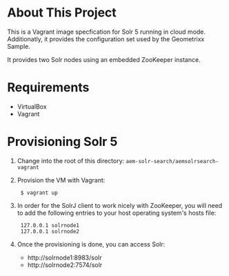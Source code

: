 # About This Project

This is a Vagrant image specfication for Solr 5 running in cloud mode. Additionatly, it provides 
the configuration set used by the Geometrixx Sample.

It provides two Solr nodes using an embedded ZooKeeper instance.

# Requirements

* VirtualBox
* Vagrant


# Provisioning Solr 5


1. Change into the root of this directory: `aem-solr-search/aemsolrsearch-vagrant`

2. Provision the VM with Vagrant:

        $ vagrant up

3. In order for the SolrJ client to work nicely with ZooKeeper, you will need to add the following
   entries to your host operating system's hosts file:

        127.0.0.1 solrnode1
        127.0.0.1 solrnode2 

4. Once the provisioning is done, you can access Solr:

    * http://solrnode1:8983/solr
    * http://solrnode2:7574/solr
